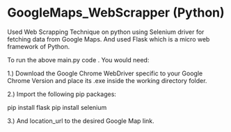 # GoogleMaps_WebScrapper (Python)

Used Web Scrapping Technique on python using Selenium driver for fetching data from Google Maps. And used Flask which is a micro web framework of Python.

To run the above main.py code . You would need:

1.) Download the Google Chrome WebDriver specific to your Google Chrome Version and place its .exe inside the working directory folder.

2.) Import the following pip packages:

pip install flask
pip install selenium

3.) And location_url to the desired Google Map link.
